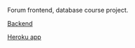 Forum frontend, database course project.

[Backend](https://github.com/rashemihmih/forum-js)

[Heroku app](https://mzforums.herokuapp.com/)
